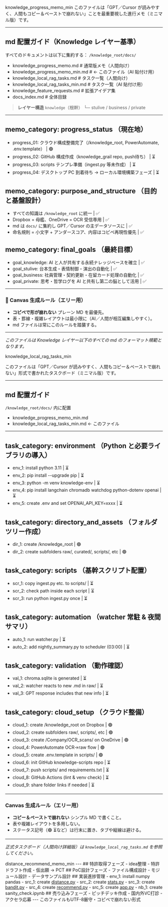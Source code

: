 knowledge\_progress\_memo\_min
このファイルは「GPT／Cursor が読みやすく、人間もコピー＆ペーストで崩れない」ことを最重要視した進行メモ（ミニマル版）です。

***
## md 配置ガイド（Knowledge レイヤー基準）
すべてのドキュメントは以下に集約する： `/knowledge_root/docs/`
* knowledge\_progress\_memo.md # 通常版メモ（人間向け）
* knowledge\_progress\_memo\_min.md # ← このファイル（AI 貼付け用）
* knowledge\_local\_rag\_tasks.md # タスク一覧（人間向け）
* knowledge\_local\_rag\_tasks\_min.md # タスク一覧（AI 貼付け用）
* knowledge\_feature\_requests.md # 拡張アイデア集
* docs\_index.md # 全体目録
> **レイヤー構造**
> `knowledge`（根幹）
> └─ stulive / business / private

***
## memo\_category: progress\_status （現在地）
* progress\_01: クラウド構成整備完了（/knowledge\_root, PowerAutomate, .env.template） | 🟢
* progress\_02: GitHub 構成作成（knowledge\_grail repo, push待ち） | ⏳
* progress\_03: scripts テンプレ準備（ingest.py 等未作成） | ⏳
* progress\_04: デスクトップ PC 到着待ち → ローカル環境構築フェーズ | ⏳
## memo\_category: purpose\_and\_structure （目的と基盤設計）
* すべての知識は `/knowledge_root` に統一 | ✅
* Dropbox = 母艦、OneDrive = OCR 受信専用 | ✅
* md は `docs/` に集約し GPT／Cursor の主データソースに | ✅
* 命名規則 = 小文字 + アンダースコア、内容はコピペ再現性優先 | ✅
## memo\_category: final\_goals （最終目標）
* goal\_knowledge: AI と人が共有する永続ナレッジベースを確立 | ✅
* goal\_stulive: 台本生成・表情制御・演出の自動化 | ✅
* goal\_business: 社員管理・契約更新・在留カード処理の自動化 | ✅
* goal\_private: 思考・哲学ログを AI と共有し第二の脳として活用 | ✅

***
### 📜 Canvas 生成ルール（エリー用）
* **コピペで形が崩れない** プレーン MD を最優先。
* 表・罫線・複雑レイアウトは最小限に（AI／人間が相互編集しやすく）。
* md ファイルは常にこのルールを踏襲する。

***

*このファイルは Knowledge レイヤー以下のすべての md のフォーマット規範となります。*

knowledge_local_rag_tasks_min

このファイルは「GPT／Cursor が読みやすく、人間もコピー＆ペーストで崩れない」形式で書かれたタスクボード（ミニマル版）です。

---
## md 配置ガイド
`/knowledge_root/docs/` 内に配置

- knowledge_progress_memo_min.md
- knowledge_local_rag_tasks_min.md  ← このファイル

---
## task_category: environment  （Python と必要ライブラリの導入）
- env_1: install python 3.11                        | ⏳
- env_2: pip install --upgrade pip                 | ⏳
- env_3: python -m venv knowledge-env              | ⏳
- env_4: pip install langchain chromadb watchdog python-dotenv openai | ⏳
- env_5: create .env and set OPENAI_API_KEY=xxxx   | ⏳

## task_category: directory_and_assets  （フォルダツリー作成）
- dir_1: create /knowledge_root                    | 🟢
- dir_2: create subfolders raw/, curated/, scripts/, etc | 🟢

## task_category: scripts  （基幹スクリプト配置）
- scr_1: copy ingest.py etc. to scripts/           | ⏳
- scr_2: check path inside each script             | ⏳
- scr_3: run python ingest.py once                 | ⏳

## task_category: automation  （watcher 常駐 & 夜間サマリ）
- auto_1: run watcher.py                           | ⏳
- auto_2: add nightly_summary.py to scheduler (03:00) | ⏳

## task_category: validation  （動作確認）
- val_1: chroma.sqlite is generated                | ⏳
- val_2: watcher reacts to new .md in raw/         | ⏳
- val_3: GPT response includes that new info       | ⏳

## task_category: cloud_setup  （クラウド整備）
- cloud_1: create /knowledge_root on Dropbox       | 🟢
- cloud_2: create subfolders raw/, scripts/, etc   | 🟢
- cloud_3: create /Company/OCR_scans/ on OneDrive  | 🟢
- cloud_4: PowerAutomate OCR→raw flow              | 🟢
- cloud_5: create .env.template in scripts/        | 🟢
- cloud_6: init GitHub knowledge-scripts repo      | ⏳
- cloud_7: push scripts/ and requirements.txt      | ⏳
- cloud_8: GitHub Actions (lint & venv check)      | ⏳
- cloud_9: share folder links if needed            | ⏳

---
### Canvas 生成ルール（エリー用）
- **コピー＆ペーストで崩れない** シンプル MD で書くこと。
- 表や複雑レイアウトを多用しない。
- ステータス記号（🟢 ⏳など）は行末に置き、タブや縦線は避ける。

---
*正式タスクボード（人間向け詳細版）は `knowledge_local_rag_tasks.md` を参照してください。*



distance\_recommend\_memo\_min
\---
\## 特許取得フェーズ
\- idea整理
\- 特許ドラフト作成
\- 仮出願 → PCT
\## PoC設計フェーズ
\- ファイル構成設計
\- モジュール設計
\- データサンプル設計
\## 実装進捗管理
\- env\_1: install numpy pandas
\- src\_1: create [distance.py](http://distance.py)
\- src\_2: create [stats.py](http://stats.py)
\- src\_3: create [bandit.py](http://bandit.py)
\- src\_4: create [recommend.py](http://recommend.py)
\- src\_5: create [app.py](http://app.py)
\- nb\_1: create sanity\_check.ipynb
\## 売り込みフェーズ
\- ピッチデッキ作成
\- 国内外VC打診
\- アクセラ応募
\---
このファイルもUTF-8厳守・コピペで崩れない形式